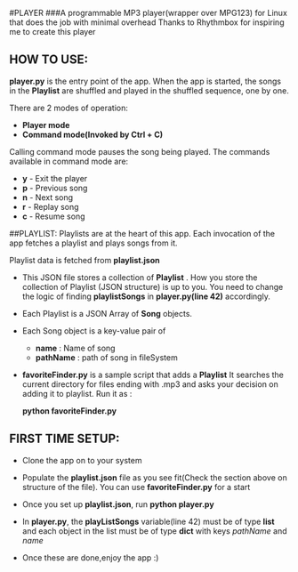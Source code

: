 #PLAYER
###A programmable MP3 player(wrapper over MPG123) for Linux that does the job with minimal overhead
Thanks to Rhythmbox for inspiring me to create this player

## HOW TO USE:
**player.py** is the entry point of the app.
When the app is started, the songs in the **Playlist** are shuffled
and played in the shuffled sequence, one by one. 

There are 2 modes of operation:
* **Player mode**
* **Command mode(Invoked by Ctrl + C)**

Calling command mode pauses the song being played.
The commands available in command mode are:
* **y** - Exit the player
* **p** - Previous song
* **n** - Next song
* **r** - Replay song
* **c** - Resume song

##PLAYLIST:
Playlists are at the heart of this app. Each invocation of the app
fetches a playlist and plays songs from it.

Playlist data is fetched from **playlist.json**

* This JSON file stores a collection of **Playlist** . 
  How you store the collection of Playlist 
  (JSON structure) is up to you. You need to change 
  the logic of finding **playlistSongs** in 
  **player.py(line 42)** accordingly.

* Each Playlist is a JSON Array of **Song** objects.

* Each Song object is a key-value pair of
    * **name** : Name of song
    * **pathName** : path of song in fileSystem

* **favoriteFinder.py** is a sample script that adds a **Playlist**               It searches the current directory for files ending with .mp3 and 
  asks your decision on adding it to playlist. Run it as :

  **python favoriteFinder.py**

## FIRST TIME SETUP:
* Clone the app on to your system

* Populate the **playlist.json** file as you see fit(Check
  the section above on structure of the file). You can use
  **favoriteFinder.py** for a start

* Once you set up **playlist.json**, run
  **python player.py**

* In **player.py**, the **playListSongs** variable(line 42)
  must be of type **list** and each object in the list must
  be of type **dict** with keys  *pathName* and *name*

* Once these are done,enjoy the app :)
